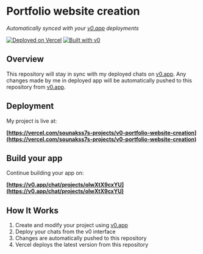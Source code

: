 # Portfolio website creation

*Automatically synced with your [v0.app](https://v0.app) deployments*

[![Deployed on Vercel](https://img.shields.io/badge/Deployed%20on-Vercel-black?style=for-the-badge&logo=vercel)](https://vercel.com/sounakss7s-projects/v0-portfolio-website-creation)
[![Built with v0](https://img.shields.io/badge/Built%20with-v0.app-black?style=for-the-badge)](https://v0.app/chat/projects/olwXtX9cxYU)

## Overview

This repository will stay in sync with my deployed chats on [v0.app](https://v0.app).
Any changes made by me in  deployed app will be automatically pushed to this repository from [v0.app](https://v0.app).

## Deployment

My project is live at:

**[https://vercel.com/sounakss7s-projects/v0-portfolio-website-creation](https://vercel.com/sounakss7s-projects/v0-portfolio-website-creation)**

## Build your app

Continue building your app on:

**[https://v0.app/chat/projects/olwXtX9cxYU](https://v0.app/chat/projects/olwXtX9cxYU)**

## How It Works

1. Create and modify your project using [v0.app](https://v0.app)
2. Deploy your chats from the v0 interface
3. Changes are automatically pushed to this repository
4. Vercel deploys the latest version from this repository
